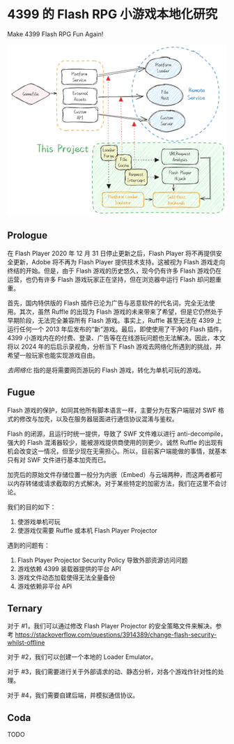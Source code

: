 # 4399 的 Flash RPG 小游戏本地化研究

Make 4399 Flash RPG Fun Again!

![arch](ARCHITECTURE.png)

## Prologue
在 Flash Player 2020 年 12 月 31 日停止更新之后，Flash Player 将不再提供安全更新，Adobe 将不再为 Flash Player 提供技术支持。这被视为 Flash 游戏走向终结的开始。但是，由于 Flash 游戏的历史悠久，现今仍有许多 Flash 游戏仍在运营，也仍有许多 Flash 游戏玩家正在坚持，但在浏览器中运行 Flash 却问题重重。

首先，国内特供版的 Flash 插件已沦为广告与恶意软件的代名词，完全无法使用。其次，虽然 Ruffle 的出现为 Flash 游戏的未来带来了希望，但是它仍然处于早期阶段，无法完全兼容所有 Flash 游戏。事实上，Ruffle 甚至无法在 4399 上运行任何一个 2013 年后发布的“新”游戏。最后，即使使用了干净的 Flash 插件，4399 小游戏内在的付费、登录、广告等在在线游玩问题也无法解决。因此，本文将以 2024 年的后启示录视角，分析当下 Flash 游戏去网络化所遇到的挑战，并希望一般玩家也能实现游戏自由。

_去网络化_ 指的是将需要网页游玩的 Flash 游戏，转化为单机可玩的游戏。

## Fugue
Flash 游戏的保护，如同其他所有脚本语言一样，主要分为在客户端层对 SWF 格式的修改与加壳，以及在服务器层面进行通信协议混淆与鉴权。

Flash 的闭源，且运行时统一提供，导致了 SWF 文件难以进行 anti-decompile，强大的 Flash 混淆器较少，能被游戏提供商使用的则更少。诚然 Ruffle 的出现有机会改变这一情况，但至少现在无需担心。所以，目前客户端能做的事情，就基本只有对 SWF 文件进行基本加壳而已。

加壳后的原始文件存储位置一般分为内嵌（Embed）与云端两种，而这两者都可以内存转储或请求截取的方式解决。对于某些特定的加密方法，我们在这里不会讨论。

我们的目的如下：
1. 使游戏单机可玩
2. 使游戏仅需要 Ruffle 或本机 Flash Player Projector

遇到的问题有：
1. Flash Player Projector Security Policy 导致外部资源访问问题
2. 游戏依赖 4399 装载器提供的平台 API
3. 游戏文件动态加载使得无法全量备份
4. 游戏依赖非平台 API

## Ternary
对于 #1，我们可以通过修改 Flash Player Projector 的安全策略文件来解决。参考 https://stackoverflow.com/questions/3914389/change-flash-security-whilst-offline

对于 #2，我们可以创建一个本地的 Loader Emulator。

对于 #3，我们需要进行关于外部请求的动、静态分析，对各个游戏作针对性的处理。

对于 #4，我们需要自建后端，并模拟通信协议。

## Coda
TODO

